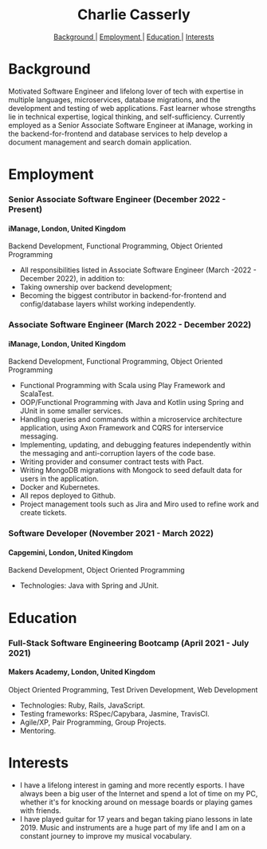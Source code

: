 <h1 align="center"> Charlie Casserly</h1>

<div align="center">

[Background ](#background) |
[Employment ](#employment) |
[Education ](#education) |
[Interests](#interests)

</div>

# Background

Motivated Software Engineer and lifelong lover of tech with expertise in multiple languages, microservices, database migrations, and the development and testing of web applications. Fast learner whose strengths lie in technical expertise, logical thinking, and self-sufficiency.
Currently employed as a Senior Associate Software Engineer at iManage, working in the backend-for-frontend and database services to help develop a document management and search domain application.

# Employment

### Senior Associate Software Engineer (December 2022 - Present)
#### iManage, London, United Kingdom
Backend Development, Functional Programming, Object Oriented Programming
- All responsibilities listed in Associate Software Engineer (March -2022 - December 2022), in addition to:
- Taking ownership over backend development;
- Becoming the biggest contributor in backend-for-frontend and config/database layers whilst working independently.

### Associate Software Engineer (March 2022 - December 2022) 
#### iManage, London, United Kingdom
Backend Development, Functional Programming, Object Oriented Programming
- Functional Programming with Scala using Play Framework and ScalaTest.
- OOP/Functional Programming with Java and Kotlin using Spring and JUnit in some smaller services.
- Handling queries and commands within a microservice architecture application, using Axon Framework and CQRS for interservice messaging.
- Implementing, updating, and debugging features independently within the messaging and anti-corruption layers of the code base. 
- Writing provider and consumer contract tests with Pact.
- Writing MongoDB migrations with Mongock to seed default data for users in the application. 
- Docker and Kubernetes.
- All repos deployed to Github.
- Project management tools such as Jira and Miro used to refine work and create tickets.

### Software Developer (November 2021 - March 2022) 
#### Capgemini, London, United Kingdom
Backend Development, Object Oriented Programming
- Technologies: Java with Spring and JUnit.

# Education

### Full-Stack Software Engineering Bootcamp (April 2021 - July 2021)
#### Makers Academy, London, United Kingdom
Object Oriented Programming, Test Driven Development, Web Development
- Technologies: Ruby, Rails, JavaScript.
- Testing frameworks: RSpec/Capybara, Jasmine, TravisCI.
- Agile/XP, Pair Programming, Group Projects.
- Mentoring.

# Interests

- I have a lifelong interest in gaming and more recently esports. I have always been a big user of the Internet and spend a lot of time on my PC, whether it's for knocking around on message boards or playing games with friends.
- I have played guitar for 17 years and began taking piano lessons in late 2019. Music and instruments are a huge part of my life and I am on a constant journey to improve my musical vocabulary.
